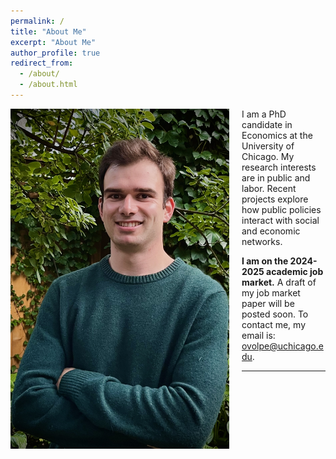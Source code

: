 ```yaml
---
permalink: /
title: "About Me"
excerpt: "About Me"
author_profile: true
redirect_from: 
  - /about/
  - /about.html
---
```


<img class="img-responsive" style="float: left; margin: 0px 20px 20px 0px;" src="/files/headshot.jpg" width="350">I am a PhD candidate in Economics at the University of Chicago. My research interests are in public and labor. Recent projects explore how public policies interact with social and economic networks.

**I am on the 2024-2025 academic job market.** A draft of my job market paper will be posted soon. To contact me, my email is: <a href="mailto:ovolpe@uchicago.edu">ovolpe@uchicago.edu</a>.

---

